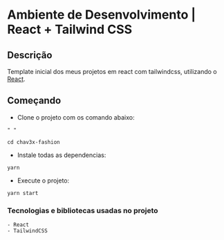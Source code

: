 # Ambiente de Desenvolvimento | React + Tailwind CSS

## Descrição

Template inicial dos meus projetos em react com tailwindcss, utilizando o [React](https://reactjs.org/).

## Começando

- Clone o projeto com os comando abaixo:

```
" "

cd chav3x-fashion
```

- Instale todas as dependencias:

```
yarn

```

- Execute o projeto:

```
yarn start

```

### Tecnologias e bibliotecas usadas no projeto

```
- React
- TailwindCSS

```
